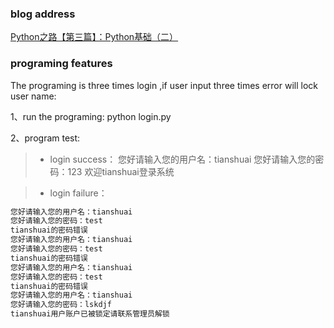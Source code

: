 ### blog address
[Python之路【第三篇】：Python基础（二）](http://www.cnblogs.com/luotianshuai/p/4949497.html)


### programing features

The programing is three times login ,if user input three times error
will lock user name:


1、run the programing:   python login.py


2、program test:

> * login success：
您好请输入您的用户名：tianshuai
您好请输入您的密码：123
欢迎tianshuai登录系统

> * login failure：
```python
您好请输入您的用户名：tianshuai
您好请输入您的密码：test
tianshuai的密码错误
您好请输入您的用户名：tianshuai
您好请输入您的密码：test
tianshuai的密码错误
您好请输入您的用户名：tianshuai
您好请输入您的密码：test
tianshuai的密码错误
您好请输入您的用户名：tianshuai
您好请输入您的密码：lskdjf
tianshuai用户账户已被锁定请联系管理员解锁
```